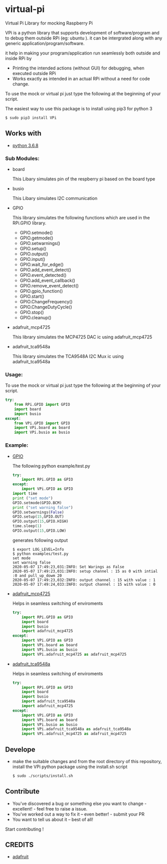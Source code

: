 # virtual-pi
Virtual Pi Library for mocking Raspberry Pi

VPi is a python library that supports development of software/program and to debug them outside RPi (eg: ubuntu ). it can be intergrated along with any generic application/program/software.

it help in making your program/application run seamlessly both outside and inside RPi by

- Printing the intended actions (without GUI) for debugging, when executed outside RPi
- Works exactly as intended in an actual RPi without a need for code change.

To use the mock or virtual pi just type the following at the beginning of your script.

The easiest way to use this package is to install using pip3 for python 3

```bash
$ sudo pip3 install VPi
```

## Works with

- [python 3.6.8](https://www.python.org/downloads/release/3.6.8)


### Sub Modules:

- board

	This Libary simulates pin of the respberry pi based on the board type

- busio

	This Libary simulates I2C communication

- GPIO

	This library simulates the following functions which are used in the RPi.GPIO library.
	- GPIO.setmode()
	- GPIO.getmode()
	- GPIO.setwarnings()
	- GPIO.setup()
	- GPIO.output()
	- GPIO.input()
	- GPIO.wait_for_edge()
	- GPIO.add_event_detect()
	- GPIO.event_detected()
	- GPIO.add_event_callback()
	- GPIO.remove_event_detect()
	- GPIO.gpio_function()
	- GPIO.start()
	- GPIO.ChangeFrequency()
	- GPIO.ChangeDutyCycle()
	- GPIO.stop()
	- GPIO.cleanup()

- adafruit_mcp4725

	This library simulates the MCP4725 DAC ic using adafruit_mcp4725

- adafruit_tca9548a

	This library simulates the TCA9548A I2C Mux ic using adafruit_tca9548a


### Usage:

To use the mock or virtual pi just type the following at the beginning of your script.

```python
try:
	from RPi.GPIO import GPIO
	import board
	import busio
except:
	from VPi.GPIO import GPIO
	import VPi.board as board
	import VPi.busio as busio
```
### Example:

- [GPIO](example/GPIO-test.py)

	The following python example/test.py
	```python
	try:
	    import RPi.GPIO as GPIO
	except:
	    import VPi.GPIO as GPIO
	import time
	print ("set mode")
	GPIO.setmode(GPIO.BCM)
	print ("set warning false")
	GPIO.setwarnings(False)
	GPIO.setup(15,GPIO.OUT)
	GPIO.output(15,GPIO.HIGH)
	time.sleep(1)
	GPIO.output(15,GPIO.LOW)
	```
	generates following output
	```shell
	$ export LOG_LEVEL=Info
	$ python examples/test.py
	set mode
	set warning false
	2020-05-07 17:49:23,031:INFO: Set Warings as False
	2020-05-07 17:49:23,031:INFO: setup channel : 15 as 0 with intial :0 and pull_up_dowm 20
	2020-05-07 17:49:23,032:INFO: output channel : 15 with value : 1
	2020-05-07 17:49:24,033:INFO: output channel : 15 with value : 0
	```


- [adafruit_mcp4725](example/mcp4725-test.py)

	Helps in seamless switching of enviroments

	```python
	try:
	    import RPi.GPIO as GPIO
	    import board
	    import busio
	    import adafruit_mcp4725
	except:
	    import VPi.GPIO as GPIO
	    import VPi.board as board
	    import VPi.busio as busio
	    import VPi.adafruit_mcp4725 as adafruit_mcp4725
	```

- [adafruit_tca9548a](example/tca9548a-test.py)

	Helps in seamless switching of enviroments

	```python
	try:
	    import RPi.GPIO as GPIO
	    import board
	    import busio
	    import adafruit_tca9548a
	    import adafruit_mcp4725
	except:
	    import VPi.GPIO as GPIO
	    import VPi.board as board
	    import VPi.busio as busio
	    import VPi.adafruit_tca9548a as adafruit_tca9548a
	    import VPi.adafruit_mcp4725 as adafruit_mcp4725

	```


## Develope

- make the suitable changes and from the root directory of this repository, install the VPi python package using the install.sh script
    ```bash
    $ sudo ./scripts/install.sh
    ```

## Contribute

- You've discovered a bug or something else you want to change - excellent! - feel free to raise a issue.
- You've worked out a way to fix it – even better! - submit your PR
- You want to tell us about it – best of all!

Start contributing !

## CREDITS

- [adafruit](https://github.com/adafruit)
